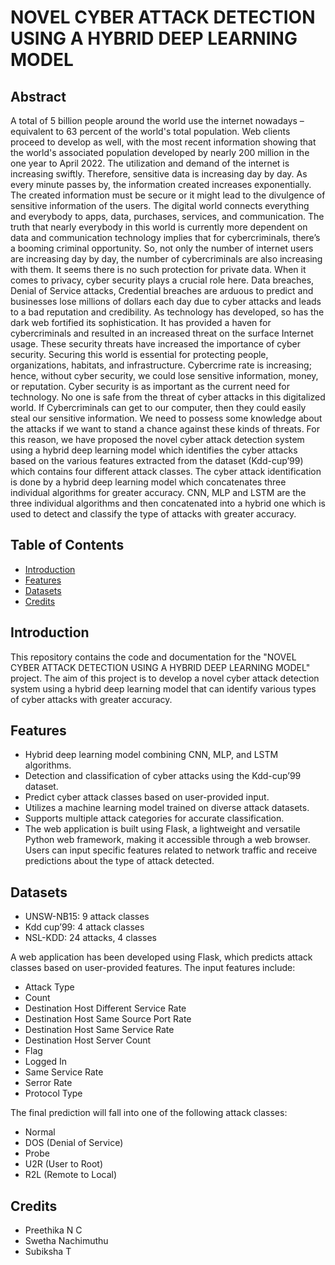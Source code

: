 # NOVEL CYBER ATTACK DETECTION USING A HYBRID DEEP LEARNING MODEL

## Abstract

A total of 5 billion people around the world use the internet nowadays – equivalent to 63 percent of the world's total population. Web clients proceed to develop as well, with the most recent information showing that the world's associated population developed by nearly 200 million in the one year to April 2022. The utilization and demand of the internet is increasing swiftly. Therefore, sensitive data is increasing day by day. As every minute passes by, the information created increases exponentially. The created information must be secure or it might lead to the divulgence of sensitive information of the users. The digital world connects everything and everybody to apps, data, purchases, services, and communication. The truth that nearly everybody in this world is currently more dependent on data and communication technology implies that for cybercriminals, there’s a booming criminal opportunity. So, not only the number of internet users are increasing day by day, the number of cybercriminals are also increasing with them. It seems there is no such protection for private data. When it comes to privacy, cyber security plays a crucial role here. Data breaches, Denial of Service attacks, Credential breaches are arduous to predict and businesses lose millions of dollars each day due to cyber attacks and leads to a bad reputation and credibility. As technology has developed, so has the dark web fortified its sophistication. It has provided a haven for cybercriminals and resulted in an increased threat on the surface Internet usage. These security threats have increased the importance of cyber security. Securing this world is essential for protecting people, organizations, habitats, and infrastructure. Cybercrime rate is increasing; hence, without cyber security, we could lose sensitive information, money, or reputation. Cyber security is as important as the current need for technology. No one is safe from the threat of cyber attacks in this digitalized world. If Cybercriminals can get to our computer, then they could easily steal our sensitive information. We need to possess some knowledge about the attacks if we want to stand a chance against these kinds of threats. For this reason, we have proposed the novel cyber attack detection system using a hybrid deep learning model which identifies the cyber attacks based on the various features extracted from the dataset (Kdd-cup’99) which contains four different attack classes. The cyber attack identification is done by a hybrid deep learning model which concatenates three individual algorithms for greater accuracy. CNN, MLP and LSTM are the three individual algorithms and then concatenated into a hybrid one which is used to detect and classify the type of attacks with greater accuracy.

## Table of Contents

- [Introduction](#introduction)
- [Features](#features)
- [Datasets](#datasets)
- [Credits](#credits)

## Introduction

This repository contains the code and documentation for the "NOVEL CYBER ATTACK DETECTION USING A HYBRID DEEP LEARNING MODEL" project. The aim of this project is to develop a novel cyber attack detection system using a hybrid deep learning model that can identify various types of cyber attacks with greater accuracy.

## Features

- Hybrid deep learning model combining CNN, MLP, and LSTM algorithms.
- Detection and classification of cyber attacks using the Kdd-cup’99 dataset.
- Predict cyber attack classes based on user-provided input.
- Utilizes a machine learning model trained on diverse attack datasets.
- Supports multiple attack categories for accurate classification.
- The web application is built using Flask, a lightweight and versatile Python web framework, making it accessible through a web browser. Users can input specific features related to network traffic and receive predictions about the type of attack detected.

## Datasets
- UNSW-NB15: 9 attack classes
- Kdd cup’99: 4 attack classes
- NSL-KDD: 24 attacks, 4 classes

A web application has been developed using Flask, which predicts attack classes based on user-provided features. The input features include:
- Attack Type
- Count
- Destination Host Different Service Rate
- Destination Host Same Source Port Rate
- Destination Host Same Service Rate
- Destination Host Server Count
- Flag
- Logged In
- Same Service Rate
- Serror Rate
- Protocol Type

The final prediction will fall into one of the following attack classes:
- Normal
- DOS (Denial of Service)
- Probe
- U2R (User to Root)
- R2L (Remote to Local)

## Credits

- Preethika N C
- Swetha Nachimuthu
- Subiksha T
